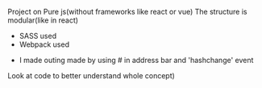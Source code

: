 
Project on Pure js(without frameworks like react or vue)
The structure is modular(like in react)

- SASS used
- Webpack used

* I made outing made by using # in address bar and 'hashchange' event

Look at code to better understand whole concept)

